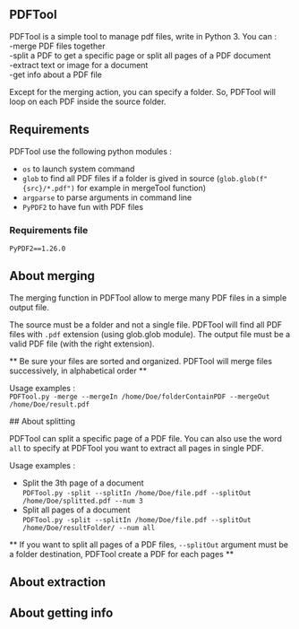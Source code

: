 ## PDFTool


PDFTool is a simple tool to manage pdf files, write in Python 3. You can :   
-merge PDF files together  
-split a PDF to get a specific page or split all pages of a PDF document  
-extract text or image for a document  
-get info about a PDF file

Except for the merging action, you can specify a folder. So, PDFTool will loop on each PDF inside the source folder.

## Requirements


PDFTool use the following python modules :
- `os` to launch system command
- `glob` to find all PDF files if a folder is gived in source (`glob.glob(f"{src}/*.pdf")` for example in mergeTool function)
- `argparse` to parse arguments in command line
- `PyPDF2` to have fun with PDF files

### Requirements file
```
PyPDF2==1.26.0
```

## About merging

The merging function in PDFTool allow to merge many PDF files in a simple output file.

The source must be a folder and not a single file. PDFTool will find all PDF files with `.pdf` extension (using glob.glob module).
The output file must be a valid PDF file (with the right extension).

** Be sure your files are sorted and organized. PDFTool will merge files successively, in alphabetical order **

Usage examples :  
`PDFTool.py -merge --mergeIn /home/Doe/folderContainPDF --mergeOut /home/Doe/result.pdf`


## About splitting

PDFTool can split a specific page of a PDF file. You can also use the word `all` to specify at PDFTool you want to extract all pages in single PDF.

Usage examples :   
- Split the 3th page of a document  
`PDFTool.py -split --splitIn /home/Doe/file.pdf --splitOut /home/Doe/splitted.pdf --num 3`
- Split all pages of a document  
`PDFTool.py -split --splitIn /home/Doe/file.pdf --splitOut /home/Doe/resultFolder/ --num all`

** If you want to split all pages of a PDF files, `--splitOut` argument must be a folder destination, PDFTool create a PDF for each pages **


## About extraction

## About getting info
